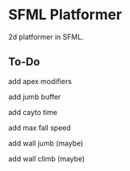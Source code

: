 # SFML Platformer

2d platformer in SFML.

## To-Do

add apex modifiers

add jumb buffer

add cayto time

add max fall speed

add wall jumb (maybe)

add wall climb (maybe)
